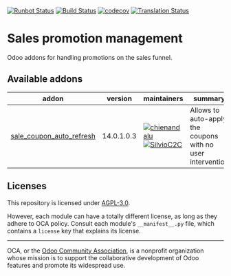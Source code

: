[![Runbot Status](https://runbot.odoo-community.org/runbot/badge/flat/296/14.0.svg)](https://runbot.odoo-community.org/runbot/repo/github-com-oca-sale-promotion-296)
[![Build Status](https://travis-ci.com/OCA/sale-promotion.svg?branch=14.0)](https://travis-ci.com/OCA/sale-promotion)
[![codecov](https://codecov.io/gh/OCA/sale-promotion/branch/14.0/graph/badge.svg)](https://codecov.io/gh/OCA/sale-promotion)
[![Translation Status](https://translation.odoo-community.org/widgets/sale-promotion-14-0/-/svg-badge.svg)](https://translation.odoo-community.org/engage/sale-promotion-14-0/?utm_source=widget)

<!-- /!\ do not modify above this line -->

# Sales promotion management

Odoo addons for handling promotions on the sales funnel.

<!-- /!\ do not modify below this line -->

<!-- prettier-ignore-start -->

[//]: # (addons)

Available addons
----------------
addon | version | maintainers | summary
--- | --- | --- | ---
[sale_coupon_auto_refresh](sale_coupon_auto_refresh/) | 14.0.1.0.3 | [![chienandalu](https://github.com/chienandalu.png?size=30px)](https://github.com/chienandalu) [![SilvioC2C](https://github.com/SilvioC2C.png?size=30px)](https://github.com/SilvioC2C) | Allows to auto-apply the coupons with no user intervention

[//]: # (end addons)

<!-- prettier-ignore-end -->

## Licenses

This repository is licensed under [AGPL-3.0](LICENSE).

However, each module can have a totally different license, as long as they adhere to OCA
policy. Consult each module's `__manifest__.py` file, which contains a `license` key
that explains its license.

----

OCA, or the [Odoo Community Association](http://odoo-community.org/), is a nonprofit
organization whose mission is to support the collaborative development of Odoo features
and promote its widespread use.
